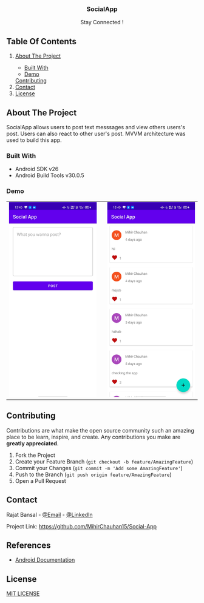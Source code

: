 <h3 align="center">SocialApp</h3>

  <p align="center">
    Stay Connected !
    <br />
  </p>
</p>




<!-- TABLE OF CONTENTS -->
Table Of Contents
-----------------

<show open="open">
<ol>
    <li>
      
<a href="#about-the-project">About The Project</a>
<ul>
        <li>
<a href="#built-with">Built With</a>
</li>
        <li>
<a href="#demo">Demo</a>
</li>
      </ul>
    </li>
<a href="#contributing">Contributing</a>
</li> 
    <li>
<a href="#contact">Contact</a>
</li>
     <li>
<a href="#license">License</a>
</li>
  </ol>
</details>

<!-- ABOUT THE PROJECT -->
About The Project
-----------------

SocialApp allows users to post text messsages and view others users's post. Users can also react to other user's post. MVVM architecture was used to build this app. 

### Built With

-   Android SDK v26
-   Android Build Tools v30.0.5

### Demo
 
 <table>
  <tr>
    <td valign="middle"><img src="https://github.com/MihirChauhan15/Social-App/blob/main/Screenshot01.jpg" alt="Screenshot01" width="250"></td>
    <td valign="top" > </td>
    <td valign="middle"><img src="https://github.com/MihirChauhan15/Social-App/blob/main/Screenshot02.jpg" alt="Screenshot02" width="250"></td>
  </tr>
 </table>



<!-- CONTRIBUTING -->
Contributing
------------

Contributions are what make the open source community such an amazing
place to be learn, inspire, and create. Any contributions you make are
**greatly appreciated**.

1.  Fork the Project
2.  Create your Feature Branch
    (`git checkout -b feature/AmazingFeature`)
3.  Commit your Changes (`git commit -m 'Add some AmazingFeature'`)
4.  Push to the Branch (`git push origin feature/AmazingFeature`)
5.  Open a Pull Request

<!-- CONTACT -->
Contact
-------

Rajat Bansal - [@Email](mihir.chauhan1529@gamil.com) -
[@LinkedIn](https://www.linkedin.com/in/mihir-chauhan-9ab7b21aa/)

Project Link: <https://github.com/MihirChauhan15/Social-App>

References
----------

-   [Android Documentation](https://developer.android.com/docs)


License
-------

[MIT LICENSE](LICENSE)
